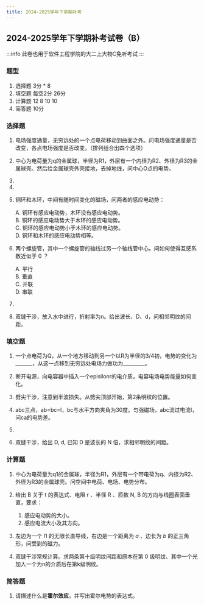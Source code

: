 ```yaml
---
title: 2024-2025学年下学期补考
---
```


## 2024-2025学年下学期补考试卷（B）

:::info
此卷也用于软件工程学院的大二上大物C免听考试
:::

### 题型

1. 选择题 3分 * 8
2. 填空题 每空2分 26分
3. 计算题 12 8 10 10
4. 简答题 10分

### 选择题

1. 电场强度通量，无穷远处的一个点电荷移动到曲面之外。问电场强度通量是否改变，各点电场强度是否改变。（排列组合出四个选项）

2. 中心为电荷量为q的金属球，半径为R1，外层有一个内径为R2、外径为R3的金属球壳。然后给金属球壳外壳接地，去掉地线，问中心O点的电势。

3.  

4.  

5. 铜环和木环，中间有随时间变化的磁场，问两者的感应电动势：

    A. 铜环有感应电动势，木环没有感应电动势。  
    B. 铜环的感应电动势大于木环的感应电动势。  
    C. 铜环的感应电动势小于木环的感应电动势。  
    D. 铜环和木环的感应电动势相等。

6. 两个螺旋管，其中一个螺旋管的轴线过另一个轴线管中心。问如何使得互感系数近似于 0 ？

    A. 平行  
    B. 垂直  
    C. 并联  
    D. 串联

7.  

8. 双缝干涉，放入水中进行，折射率为n。给出波长、D、d，问相邻明纹的间距。

### 填空题

1. 一个点电荷为Q，从一个地方移动到另一个以R为半径的3/4初，电势的变化为_______，从这一点移到无穷远处电场力做功为_________。

2. 断开电源，向电容器中插入一个episilonr的电介质，电容电场电势能量如何变化。

3. 劈尖干涉，注意到半波损失。从劈尖顶部开始，第2条明纹的位置。

4. abc三点，ab=bc=l，bc与水平方向夹角为30度。匀强磁场，abc流过电流I，问ca的电势差。

5.  

6. 双缝干涉，给出 D, d, 已知 D 是波长的 N 倍，求相邻明纹的间距。

### 计算题

1. 中心为电荷量为q1的金属球，半径为R1，外层有一个带电荷为q、内径为R2、外径为R3的金属球壳。问空间中电荷、电场、电势分布。

2. 给出 B 关于 t 的表达式、电阻 r 、半径 R 、匝数 N, B 的方向与线圈表面垂直，要求：

    1. 感应电动势的大小。  
    2. 感应电流大小及其方向。

3. 左边为一个 $I1$ 的无限长直导线，右边是一个距离为 $a$ 、边长为 $b$ 的正三角形，问受到的磁力。

4. 双缝干涉常规计算。求两条第十级明纹间距和原本在第 0 级明纹、其中一个光加入一个为n的介质后在第k级明纹。

### 简答题

1. 请描述什么是**霍尔效应**，并写出霍尔电势的表达式。
